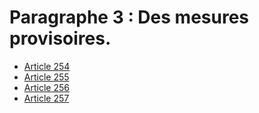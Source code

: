 # Paragraphe 3 : Des mesures provisoires.

- [Article 254](article-254.md)
- [Article 255](article-255.md)
- [Article 256](article-256.md)
- [Article 257](article-257.md)
